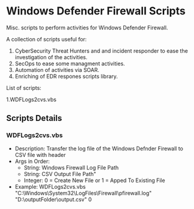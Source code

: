 # Windows Defender Firewall Scripts
Misc. scripts to perform activities for Windows Defender Firewall.

A collection of scripts useful for: 
1. CyberSecurity Threat Hunters and and incident responder to ease the investigation of the activities.
2. SecOps to ease some managment activities.
3. Automation of activities via SOAR.
4. Enriching of EDR respones scripts library. 


List of scripts:

1.WDFLogs2cvs.vbs


## Scripts Details
### WDFLogs2cvs.vbs
- Description: Transfer the log file of the Windows Defnder Firewall to CSV file with header
- Args in Order:
  - String: Windows Firewall Log File Path 
  - String: CSV Output File Path" 
  - Integer: 0 = Create New File or 1 = Apped To Existing File
- Example: WDFLogs2cvs.vbs "C:\Windows\System32\LogFiles\Firewall\pfirewall.log" "D:\outputFolder\output.csv" 0
